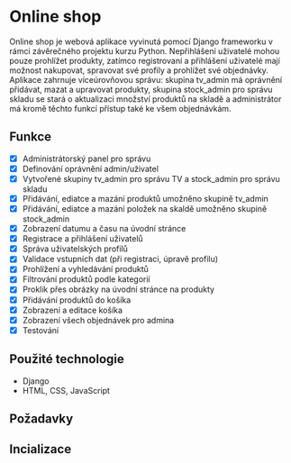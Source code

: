 # Online shop
Online shop je webová aplikace vyvinutá pomocí Django frameworku v rámci závěrečného projektu kurzu Python. Nepřihlášení uživatelé mohou pouze prohlížet produkty, zatímco registrovaní a přihlášení uživatelé mají možnost nakupovat, spravovat své profily a prohlížet své objednávky. Aplikace zahrnuje víceúrovňovou správu: skupina tv_admin má oprávnění přidávat, mazat a upravovat produkty, skupina stock_admin pro správu skladu se stará o aktualizaci množství produktů na skladě a administrátor má kromě těchto funkcí přístup také ke všem objednávkám.

## Funkce
- [x] Administrátorský panel pro správu
- [x] Definování oprávnění admin/uživatel
- [x] Vytvořené skupiny tv_admin pro správu TV a stock_admin pro správu skladu
- [x] Přidávání, ediatce a mazání produktů umožněno skupině tv_admin
- [x] Přidávání, ediatce a mazání položek na skaldě umožněno skupině stock_admin
- [x] Zobrazení datumu a času na úvodní stránce
- [x] Registrace a přihlášení uživatelů
- [x] Správa uživatelských profilů
- [x] Validace vstupních dat (při registraci, úpravě profilu)
- [x] Prohlížení a vyhledávání produktů
- [x] Filtrování produktů podle kategorií
- [x] Proklik přes obrázky na úvodní stránce na produkty
- [x] Přidávání produktů do košíka
- [x] Zobrazení a editace košíka
- [x] Zobrazení všech objednávek pro admina
- [x] Testování

## Použité technologie
- Django
- HTML, CSS, JavaScript

## Požadavky

## Incializace
  

